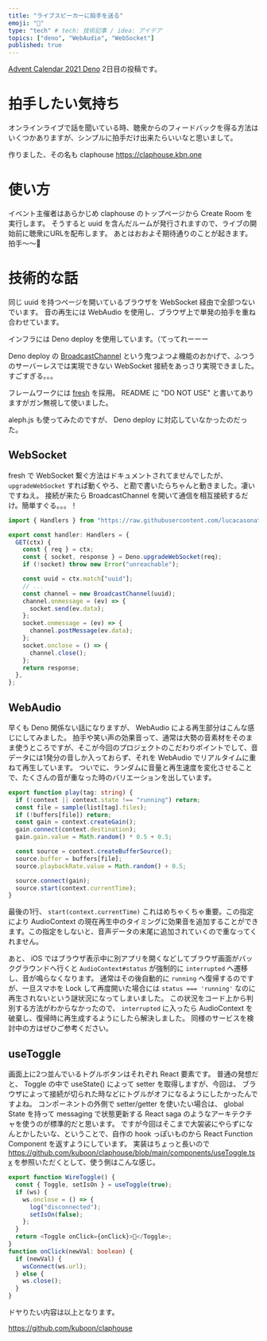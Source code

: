 ```yaml
---
title: "ライブスピーカーに拍手を送る"
emoji: "👏"
type: "tech" # tech: 技術記事 / idea: アイデア
topics: ["deno", "WebAudio", "WebSocket"]
published: true
---
```

[Advent Calendar 2021 Deno](https://qiita.com/advent-calendar/2021/deno) 2日目の投稿です。

# 拍手したい気持ち

オンラインライブで話を聞いている時、聴衆からのフィードバックを得る方法はいくつかありますが、シンプルに拍手だけ出来たらいいなと思いまして。

作りました、その名も claphouse
https://claphouse.kbn.one

# 使い方
イベント主催者はあらかじめ claphouse のトップページから Create Room を実行します。
そうすると uuid を含んだルームが発行されますので、ライブの開始前に聴衆にURLを配布します。
あとはおおよそ期待通りのことが起きます。拍手〜〜👏

# 技術的な話
同じ uuid を持つページを開いているブラウザを WebSocket 経由で全部つないでいます。
音の再生には WebAudio を使用し、ブラウザ上で単発の拍手を重ね合わせています。

インフラには Deno deploy を使用しています。（てってれーーー

Deno deploy の [BroadcastChannel](https://deno.com/deploy/docs/runtime-broadcast-channel) という鬼つよつよ機能のおかげで、ふつうのサーバーレスでは実現できない WebSocket 接続をあっさり実現できました。すごすぎる。。。

フレームワークには [fresh](https://github.com/lucacasonato/fresh) を採用。
README に "DO NOT USE" と書いてありますがガン無視して使いました。

aleph.js も使ってみたのですが、 Deno deploy に対応していなかったのだった。

## WebSocket
fresh で WebSocket 繋ぐ方法はドキュメントされてませんでしたが、`upgradeWebSocket` すれば動くやろ、と勘で書いたらちゃんと動きました。凄いですねえ。
接続が来たら BroadcastChannel を開いて通信を相互接続するだけ。簡単すぐる。。。！

```ts:pages/ws/[uuid].ts
import { Handlers } from "https://raw.githubusercontent.com/lucacasonato/fresh/main/server.ts";

export const handler: Handlers = {
  GET(ctx) {
    const { req } = ctx;
    const { socket, response } = Deno.upgradeWebSocket(req);
    if (!socket) throw new Error("unreachable");

    const uuid = ctx.match["uuid"];
    // ...
    const channel = new BroadcastChannel(uuid);
    channel.onmessage = (ev) => {
      socket.send(ev.data);
    };
    socket.onmessage = (ev) => {
      channel.postMessage(ev.data);
    };
    socket.onclose = () => {
      channel.close();
    };
    return response;
  },
};
```

## WebAudio
早くも Deno 関係ない話になりますが、 WebAudio による再生部分はこんな感じにしてみました。
拍手や笑い声の効果音って、通常は大勢の音素材をそのまま使うところですが、そこが今回のプロジェクトのこだわりポイントでして、音データには1発分の音しか入っておらず、それを WebAudio でリアルタイムに重ねて再生しています。
ついでに、ランダムに音量と再生速度を変化させることで、たくさんの音が重なった時のバリエーションを出しています。
```ts:lib/sound.ts
export function play(tag: string) {
  if (!context || context.state !== "running") return;
  const file = sample(list[tag].files);
  if (!buffers[file]) return;
  const gain = context.createGain();
  gain.connect(context.destination);
  gain.gain.value = Math.random() * 0.5 + 0.5;

  const source = context.createBufferSource();
  source.buffer = buffers[file];
  source.playbackRate.value = Math.random() + 0.5;

  source.connect(gain);
  source.start(context.currentTime);
}
```

最後の1行、 `start(context.currentTime)` これはめちゃくちゃ重要。この指定により AudioContext の現在再生中のタイミングに効果音を追加することができます。この指定をしないと、音声データの末尾に追加されていくので重なってくれません。

あと、 iOS ではブラウザ表示中に別アプリを開くなどしてブラウザ画面がバックグラウンドへ行くと `AudioContext#status` が強制的に `interrupted` へ遷移し、音が鳴らなくなります。
通常はその後自動的に `running` へ復帰するのですが、一旦スマホを Lock して再度開いた場合には `status === 'running'` なのに再生されないという謎状況になってしまいました。
この状況をコード上から判別する方法がわからなかったので、 `interrupted` に入ったら AudioContext を破棄し、復帰時に再生成するようにしたら解決しました。
同様のサービスを検討中の方はぜひご参考ください。

## useToggle
画面上に2つ並んでいるトグルボタンはそれぞれ React 要素です。
普通の発想だと、 Toggle の中で useState() によって setter を取得しますが、今回は、
ブラウザによって接続が切られた時などにトグルがオフになるようにしたかったんですよね。
コンポーネントの外側で setter/getter を使いたい場合は、 global State を持って messaging で状態更新する React saga のようなアーキテクチャを使うのが標準的だと思います。
ですが今回はそこまで大袈裟にやらずになんとかしたいな、ということで、自作の hook っぽいものから React Function Component を返すようにしています。
実装はちょっと長いので https://github.com/kuboon/claphouse/blob/main/components/useToggle.tsx を参照いただくとして、使う側はこんな感じ。

```ts
export function WireToggle() {
  const { Toggle, setIsOn } = useToggle(true);
  if (ws) {
    ws.onclose = () => {
      log("disconnected");
      setIsOn(false);
    };
  }
  return <Toggle onClick={onClick}>📶</Toggle>;
}
function onClick(newVal: boolean) {
  if (newVal) {
    wsConnect(ws.url);
  } else {
    ws.close();
  }
}
```

ドヤりたい内容は以上となります。

https://github.com/kuboon/claphouse
